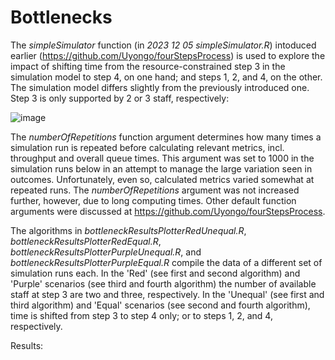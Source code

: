 # Bottlenecks

The _simpleSimulator_ function (in _2023 12 05 simpleSimulator.R_) intoduced earlier (https://github.com/Uyongo/fourStepsProcess) is used to explore the impact of shifting time from the resource-constrained step 3 in the simulation model to step 4, on one hand; and steps 1, 2, and 4, on the other. The simulation model differs slightly from the previously introduced one. Step 3 is only supported by 2 or 3 staff, respectively:

  ![image](https://github.com/Uyongo/bottlenecks/assets/53852545/dbde01bb-2338-4ac0-a7bd-8c286782d159)

The _numberOfRepetitions_ function argument determines how many times a simulation run is repeated before calculating relevant metrics, incl. throughput and overall queue times. This argument was set to 1000 in the simulation runs below in an attempt to manage the large variation seen in outcomes. Unfortunately, even so, calculated metrics varied somewhat at repeated runs. The _numberOfRepetitions_ argument was not increased further, however, due to long computing times. Other default function arguments were discussed at https://github.com/Uyongo/fourStepsProcess. 

The algorithms in _bottleneckResultsPlotterRedUnequal.R_, _bottleneckResultsPlotterRedEqual.R_, _bottleneckResultsPlotterPurpleUnequal.R_, and _bottleneckResultsPlotterPurpleEqual.R_ compile the data of a different set of simulation runs each. In the 'Red' (see first and second algorithm) and 'Purple' scenarios (see third and fourth algorithm) the number of available staff at step 3 are two and three, respectively. In the 'Unequal' (see first and third algorithm) and 'Equal' scenarios (see second and fourth algorithm), time is shifted from step 3 to step 4 only; or to steps 1, 2, and 4, respectively.

Results:



